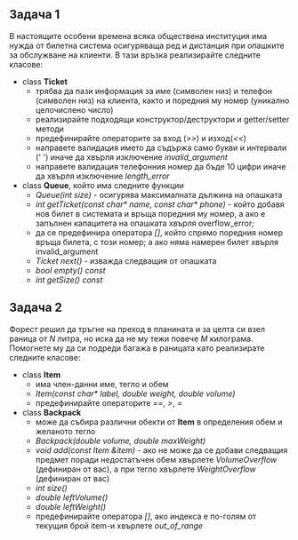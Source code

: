 ## Задача 1
В настоящите особени времена всяка обществена институция има нужда от билетна система осигуряваща ред и дистанция при опашките за обслужване на клиенти. В тази връзка реализирайте следните класове:
- class **Ticket**
	* трябва да пази информация за име (символен низ) и телефон (символен низ) на клиента, както и поредния му номер (уникално целочислено число)
	* реализирайте подходящи конструктор/деструктори и getter/setter методи
	* предефинирайте операторите за вход (*>>*) и изход(*<<*)
	* направете валидация името да съдържа само букви и интервали (' ') иначе да хвърля изключение *invalid_argument*
	* направете валидация телефонния номер да бъде 10 цифри иначе да хвърля изключение *length_error*
- class **Queue**, който има следните функции
	* *Queue(int size)* - осигурява максималната дължина на опашката
	* _int getTicket(const char* name, const char* phone)_ - който добавя нов билет в системата и връща поредния му номер, а ако е запълнен капацитета на опашката хвърля overflow_error;
	* да се предефинира оператора *[]*, който спрямо поредния номер връща билета, с този номер; а ако няма намерен билет хвърля invalid_argument
	* *Ticket next()* - изважда следващия от опашката
	* *bool empty() const*
	* *int getSize() const*

## Задача 2
Форест решил да тръгне на преход в планината и за целта си взел раница от *N* литра, но иска да не му тежи повече *М* килограма. Помогнете му да си подреди багажа в раницата като реализирате следните класове:
- class **Item**
	* има член-данни име, тегло и обем
	* _Item(const char* label, double weight, double volume)_
	* предефинирайте операторите *==*, *>*, *=*
- class **Backpack**
	* може да събира различни обекти от **Item** в определения обем и желаното тегло
	* *Backpack(double volume, double maxWeight)*
	* _void add(const Item &item)_ - ако не може да се добави следващия предмет поради недостатъчен обем хвърлете *VolumeOverflow* (дефиниран от вас), а при тегло хвърлете *WeightOverflow* (дефиниран от вас)
	* *int size()*
	* *double leftVolume()*
	* *double leftWeight()*
	* предефинирайте оператора *[]*, ако индекса е по-голям от текущия брой item-и хвърлете *out_of_range*